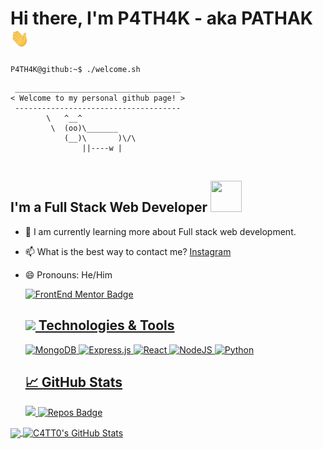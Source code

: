 # Hi there, I'm P4TH4K - aka PATHAK <img src="https://github.com/SatYu26/SatYu26/raw/master/Assets/Hi.gif" width="30px" height="30px">

```console
P4TH4K@github:~$ ./welcome.sh
```

```
 _____________________________________
< Welcome to my personal github page! >
 ------------------------------------- 
        \   ^__^
         \  (oo)\_______
            (__)\       )\/\
                ||----w |
      
```

## I'm a Full Stack Web Developer <img width="50px" height="50px" src="https://camo.githubusercontent.com/a4aba565cfbf7bddca52637fdcfc80a644db2c0638e3addbaf70dc3375e08185/68747470733a2f2f6f63746f6465782e6769746875622e636f6d2f696d616765732f6461667470756e6b746f6361742d6775792e676966">
- 🌱 I am currently learning more about Full stack web development.
- 📫 What is the best way to contact me? [Instagram](https://www.instagram.com/pathak.ji_007/)
- 😄 Pronouns: He/Him

  <a href = "https://www.frontendmentor.io/profile/C4TT0" target="_blank"><img src="https://img.shields.io/badge/Frontend_Mentor-black?style=for-the-badge&logo=frontendmentor&logoColor=aqua" alt="FrontEnd Mentor Badge">

  ## <img src="https://media1.giphy.com/media/jNNUsQaAx0myWAXw1h/giphy.gif?cid=ecf05e47wtqycw9n2f7gp5kg2qqi9lqzukd9f32f583q1nhs&rid=giphy.gif" width="50"> Technologies & Tools
  ![MongoDB](https://img.shields.io/badge/MongoDB-%234ea94b.svg?style=for-the-badge&logo=mongodb&logoColor=white)
  ![Express.js](https://img.shields.io/badge/express.js-%23404d59.svg?style=for-the-badge&logo=express&logoColor=%2361DAFB)
  ![React](https://img.shields.io/badge/react-%2320232a.svg?style=for-the-badge&logo=react&logoColor=%2361DAFB)
  ![NodeJS](https://img.shields.io/badge/node.js-6DA55F?style=for-the-badge&logo=node.js&logoColor=white)
  ![Python](https://img.shields.io/badge/python-3670A0?style=for-the-badge&logo=python&logoColor=ffdd54)

  ## 📈 GitHub Stats
  ![](https://komarev.com/ghpvc/?username=p4th4k) [![Repos Badge](https://badges.pufler.dev/repos/p4th4k)](https://badges.pufler.dev)

<a href="https://github.com/C4TT0/C4TT0">
  <img align="center" src="https://github-readme-stats.vercel.app/api/top-langs/?username=p4th4k&hide=java,html,tex&title_color=ffffff&text_color=c9cacc&icon_color=2bbc8a&bg_color=1d1f21&langs_count=3" />
</a>

<a href="https://github.com/C4TT0/C4TT0">
  <img align="center" src="https://github-readme-stats.vercel.app/api?username=p4th4k&show_icons=true&line_height=27&count_private=true&title_color=ffffff&text_color=c9cacc&icon_color=2bbc8a&bg_color=1d1f21" alt="C4TT0's GitHub Stats" />
</a>
